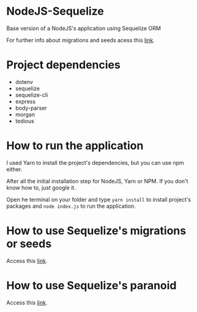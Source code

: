 # NodeJS-Sequelize

Base version of a NodeJS's application using Sequelize ORM

For further info about migrations and seeds acess this [link](https://sequelize.org/master/manual/migrations.html).

# Project dependencies
* dotenv
* sequelize
* sequelize-cli
* express
* body-parser
* morgan
* tedious

# How to run the application

I used Yarn to install the project's dependencies, but you can use npm either.

After all the initial installation step for NodeJS, Yarn or NPM. If you don't know how to, just google it.

Open he terminal on your folder and type 
```yarn install``` to install project's packages and ```node index.js``` to run the application.

# How to use Sequelize's migrations or seeds
Access this [link](https://sequelize.org/master/manual/migrations.html).

# How to use Sequelize's paranoid
Access this [link](https://sequelize.org/master/manual/paranoid.html).
